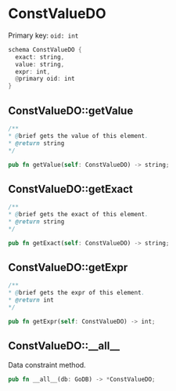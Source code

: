 # ConstValueDO

Primary key: `oid: int`

```rust
schema ConstValueDO {
  exact: string,
  value: string,
  expr: int,
  @primary oid: int
}
```
## ConstValueDO::getValue

```java
/**
* @brief gets the value of this element.
* @return string
*/
```
```rust
pub fn getValue(self: ConstValueDO) -> string;
```
## ConstValueDO::getExact

```java
/**
* @brief gets the exact of this element.
* @return string
*/
```
```rust
pub fn getExact(self: ConstValueDO) -> string;
```
## ConstValueDO::getExpr

```java
/**
* @brief gets the expr of this element.
* @return int
*/
```
```rust
pub fn getExpr(self: ConstValueDO) -> int;
```
## ConstValueDO::\_\_all\_\_

Data constraint method.

```rust
pub fn __all__(db: GoDB) -> *ConstValueDO;
```
